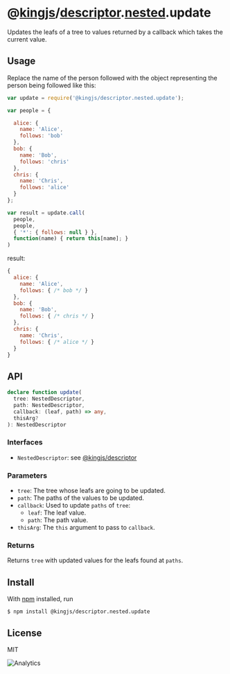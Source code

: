 # @[kingjs](https://www.npmjs.com/package/kingjs)/[descriptor](https://www.npmjs.com/package/@kingjs/descriptor).[nested](https://www.npmjs.com/package/@kingjs/descriptor.nested).update
Updates the leafs of a tree to values returned by a callback which takes the current value.
## Usage
Replace the name of the person followed with the object representing the person being followed like this:
```js
var update = require('@kingjs/descriptor.nested.update');

var people = {

  alice: {
    name: 'Alice',
    follows: 'bob'
  },
  bob: {
    name: 'Bob', 
    follows: 'chris'
  },
  chris: {
    name: 'Chris',
    follows: 'alice'
  }
};

var result = update.call(
  people,
  people,
  { '*': { follows: null } },
  function(name) { return this[name]; }
)
```
result:
```js
{
  alice: {
    name: 'Alice',
    follows: { /* bob */ }
  },
  bob: {
    name: 'Bob', 
    follows: { /* chris */ }
  },
  chris: {
    name: 'Chris',
    follows: { /* alice */ }
  }
}
```
## API
```ts
declare function update(
  tree: NestedDescriptor,
  path: NestedDescriptor,
  callback: (leaf, path) => any,
  thisArg?
): NestedDescriptor
```
### Interfaces
- `NestedDescriptor`: see [@kingjs/descriptor][descriptor]
### Parameters
- `tree`: The tree whose leafs are going to be updated.
- `path`: The paths of the values to be updated. 
- `callback`: Used to update `paths` of `tree`:
  - `leaf`: The leaf value.
  - `path`: The path value.
- `thisArg`: The `this` argument to pass to `callback`.
### Returns
Returns `tree` with updated values for the leafs found at `paths`.
## Install
With [npm](https://npmjs.org/) installed, run
```
$ npm install @kingjs/descriptor.nested.update
```
## License
MIT

![Analytics](https://analytics.kingjs.net/descriptor/nested/update)

  [descriptor]: https://www.npmjs.com/package/@kingjs/descriptor